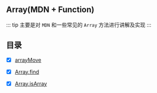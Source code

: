 ## Array(MDN + Function)

::: tip
主要是对 `MDN` 和一些常见的 `Array` 方法进行讲解及实现
:::

## 目录

- [x] [arrayMove](./arrayMove/README.md)

- [x] [Array.find](./find/README.md)

- [x] [Array.isArray](./isArray/README.md)
